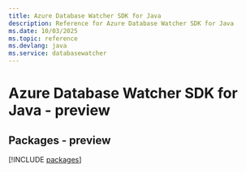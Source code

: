 ```yaml
---
title: Azure Database Watcher SDK for Java
description: Reference for Azure Database Watcher SDK for Java
ms.date: 10/03/2025
ms.topic: reference
ms.devlang: java
ms.service: databasewatcher
---
```

# Azure Database Watcher SDK for Java - preview
## Packages - preview
[!INCLUDE [packages](database-watcher-index.md)]